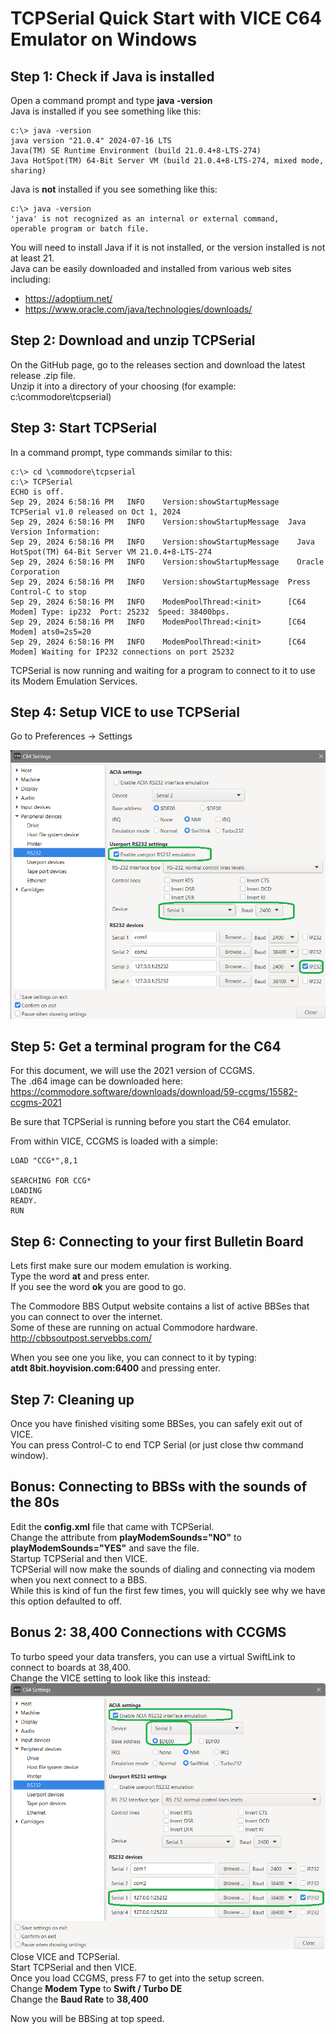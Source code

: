 # TCPSerial Quick Start with VICE C64 Emulator on Windows 
## Step 1: Check if Java is installed
Open a command prompt and type **java -version**  
Java is installed if you see something like this:

    c:\> java -version 
    java version "21.0.4" 2024-07-16 LTS
    Java(TM) SE Runtime Environment (build 21.0.4+8-LTS-274)
    Java HotSpot(TM) 64-Bit Server VM (build 21.0.4+8-LTS-274, mixed mode, sharing)

Java is **not** installed if you see something like this:

    c:\> java -version
    'java' is not recognized as an internal or external command,
    operable program or batch file.
You will need to install Java if it is not installed, or the version installed is not at least 21.  
Java can be easily downloaded and installed from various web sites including:

* https://adoptium.net/
* https://www.oracle.com/java/technologies/downloads/

## Step 2: Download and unzip TCPSerial
On the GitHub page, go to the releases section and download the latest release .zip file.  
Unzip it into a directory of your choosing (for example: c:\commodore\tcpserial)

## Step 3: Start TCPSerial
In a command prompt, type commands similar to this:

    c:\> cd \commodore\tcpserial
    c:\> TCPSerial
    ECHO is off.
    Sep 29, 2024 6:58:16 PM   INFO    Version:showStartupMessage  TCPSerial v1.0 released on Oct 1, 2024
    Sep 29, 2024 6:58:16 PM   INFO    Version:showStartupMessage  Java Version Information:
    Sep 29, 2024 6:58:16 PM   INFO    Version:showStartupMessage    Java HotSpot(TM) 64-Bit Server VM 21.0.4+8-LTS-274
    Sep 29, 2024 6:58:16 PM   INFO    Version:showStartupMessage    Oracle Corporation
    Sep 29, 2024 6:58:16 PM   INFO    Version:showStartupMessage  Press Control-C to stop
    Sep 29, 2024 6:58:16 PM   INFO    ModemPoolThread:<init>      [C64 Modem] Type: ip232  Port: 25232  Speed: 38400bps.
    Sep 29, 2024 6:58:16 PM   INFO    ModemPoolThread:<init>      [C64 Modem] ats0=2s5=20
    Sep 29, 2024 6:58:16 PM   INFO    ModemPoolThread:<init>      [C64 Modem] Waiting for IP232 connections on port 25232

TCPSerial is now running and waiting for a program to connect to it to use its Modem Emulation Services.

## Step 4: Setup VICE to use TCPSerial
Go to Preferences -> Settings  

![vice64rs232settings.png](vice64rs232settings.png)

## Step 5: Get a terminal program for the C64
For this document, we will use the 2021 version of CCGMS.  
The .d64 image can be downloaded here:
https://commodore.software/downloads/download/59-ccgms/15582-ccgms-2021

Be sure that TCPSerial is running before you start the C64 emulator.

From within VICE, CCGMS is loaded with a simple:  

    LOAD "CCG*",8,1

    SEARCHING FOR CCG*
    LOADING
    READY.
    RUN

## Step 6: Connecting to your first Bulletin Board
Lets first make sure our modem emulation is working.  
Type the word **at** and press enter.  
If you see the word **ok** you are good to go.  

The Commodore BBS Output website contains a list of active BBSes that you can connect to over the internet.  
Some of these are running on actual Commodore hardware.  
http://cbbsoutpost.servebbs.com/

When you see one you like, you can connect to it by typing:  
**atdt 8bit.hoyvision.com:6400** and pressing enter.

## Step 7: Cleaning up
Once you have finished visiting some BBSes, you can safely exit out of VICE.      
You can press Control-C to end TCP Serial (or just close thw command window).  

## Bonus:  Connecting to BBSs with the sounds of the 80s
Edit the **config.xml** file that came with TCPSerial.    
Change the attribute from **playModemSounds="NO"** to **playModemSounds="YES"** and save the file.        
Startup TCPSerial and then VICE.    
TCPSerial will now make the sounds of dialing and connecting via modem when you next connect to a BBS.       
While this is kind of fun the first few times, you will quickly see why we have this option defaulted to off.  

## Bonus 2: 38,400 Connections with CCGMS
To turbo speed your data transfers, you can use a virtual SwiftLink to connect to boards at 38,400.  
Change the VICE setting to look like this instead:  
![img.png](vice64rs23238400.png)
Close VICE and TCPSerial.  
Start TCPSerial and then VICE.  
Once you load CCGMS, press F7 to get into the setup screen.    
Change **Modem Type** to **Swift / Turbo DE**  
Change the **Baud Rate** to **38,400**  

Now you will be BBSing at top speed.  



